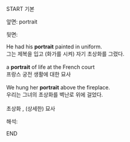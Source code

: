 START
기본

앞면:
portrait


뒷면:
<div>He had his <b>portrait</b> painted in uniform. </div><div>그는 제복을 입고 (화가를 시켜) 자기 초상화를 그렸다.</div><div><br></div><div><div>a <b>portrait</b> of life at the French court </div><div>프랑스 궁전 생활에 대한 묘사</div></div><div><br></div><div><div>We hung her <strong>portrait</strong> above the fireplace. </div><div><div>우리는 그녀의 초상화를 벽난로 위에 걸었다.</div></div></div><div><br></div><div>초상화 , (상세한) <span>묘사</span></div>


해석:
<!--ID: 1746614454468-->
END